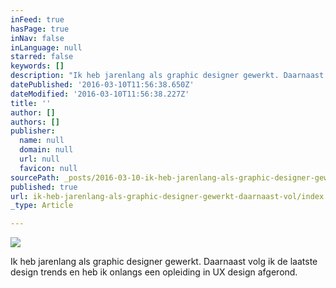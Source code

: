 ```yaml
---
inFeed: true
hasPage: true
inNav: false
inLanguage: null
starred: false
keywords: []
description: "Ik heb jarenlang als graphic designer gewerkt. Daarnaast volg ik de laatste design trends en heb ik onlangs een opleiding in UX design afgerond.\_"
datePublished: '2016-03-10T11:56:38.650Z'
dateModified: '2016-03-10T11:56:38.227Z'
title: ''
author: []
authors: []
publisher:
  name: null
  domain: null
  url: null
  favicon: null
sourcePath: _posts/2016-03-10-ik-heb-jarenlang-als-graphic-designer-gewerkt-daarnaast-vol.md
published: true
url: ik-heb-jarenlang-als-graphic-designer-gewerkt-daarnaast-vol/index.html
_type: Article

---
```

![](https://the-grid-user-content.s3-us-west-2.amazonaws.com/7dc435c8-9035-4fac-a7fd-d739f7e51d0a.jpg)

Ik heb jarenlang als graphic designer gewerkt. Daarnaast volg ik de laatste design trends en heb ik onlangs een opleiding in UX design afgerond.